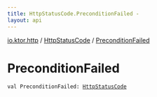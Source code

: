 ```yaml
---
title: HttpStatusCode.PreconditionFailed - 
layout: api
---
```


<div class='api-docs-breadcrumbs'><a href="../index.html">io.ktor.http</a> / <a href="index.html">HttpStatusCode</a> / <a href="./-precondition-failed.html">PreconditionFailed</a></div>

# PreconditionFailed

<div class="signature"><code><span class="keyword">val </span><span class="identifier">PreconditionFailed</span><span class="symbol">: </span><a href="index.html"><span class="identifier">HttpStatusCode</span></a></code></div>
